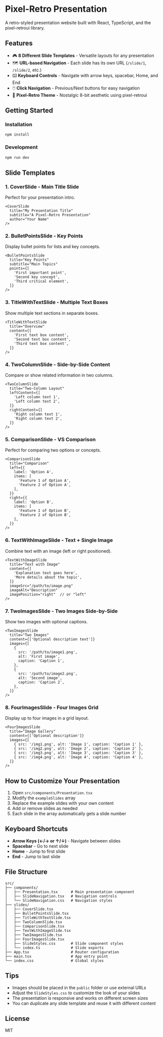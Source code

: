 # Pixel-Retro Presentation

A retro-styled presentation website built with React, TypeScript, and the pixel-retroui library.

## Features

- 🎮 **8 Different Slide Templates** - Versatile layouts for any presentation
- 🗺️ **URL-based Navigation** - Each slide has its own URL (`/slide/1`, `/slide/2`, etc.)
- ⌨️ **Keyboard Controls** - Navigate with arrow keys, spacebar, Home, and End
- 🖱️ **Click Navigation** - Previous/Next buttons for easy navigation
- 🎨 **Pixel-Retro Theme** - Nostalgic 8-bit aesthetic using pixel-retroui

## Getting Started

### Installation

```bash
npm install
```

### Development

```bash
npm run dev
```

## Slide Templates

### 1. **CoverSlide** - Main Title Slide
Perfect for your presentation intro.

```tsx
<CoverSlide
  title="My Presentation Title"
  subtitle="A Pixel-Retro Presentation"
  author="Your Name"
/>
```

### 2. **BulletPointsSlide** - Key Points
Display bullet points for lists and key concepts.

```tsx
<BulletPointsSlide
  title="Key Points"
  subtitle="Main Topics"
  points={[
    'First important point',
    'Second key concept',
    'Third critical element',
  ]}
/>
```

### 3. **TitleWithTextSlide** - Multiple Text Boxes
Show multiple text sections in separate boxes.

```tsx
<TitleWithTextSlide
  title="Overview"
  content={[
    'First text box content',
    'Second text box content',
    'Third text box content',
  ]}
/>
```

### 4. **TwoColumnSlide** - Side-by-Side Content
Compare or show related information in two columns.

```tsx
<TwoColumnSlide
  title="Two-Column Layout"
  leftContent={[
    'Left column text 1',
    'Left column text 2',
  ]}
  rightContent={[
    'Right column text 1',
    'Right column text 2',
  ]}
/>
```

### 5. **ComparisonSlide** - VS Comparison
Perfect for comparing two options or concepts.

```tsx
<ComparisonSlide
  title="Comparison"
  left={{
    label: 'Option A',
    items: [
      'Feature 1 of Option A',
      'Feature 2 of Option A',
    ],
  }}
  right={{
    label: 'Option B',
    items: [
      'Feature 1 of Option B',
      'Feature 2 of Option B',
    ],
  }}
/>
```

### 6. **TextWithImageSlide** - Text + Single Image
Combine text with an image (left or right positioned).

```tsx
<TextWithImageSlide
  title="Text with Image"
  content={[
    'Explanation text goes here',
    'More details about the topic',
  ]}
  imageSrc="/path/to/image.png"
  imageAlt="Description"
  imagePosition="right"  // or "left"
/>
```

### 7. **TwoImagesSlide** - Two Images Side-by-Side
Show two images with optional captions.

```tsx
<TwoImagesSlide
  title="Two Images"
  content={['Optional description text']}
  images={[
    {
      src: '/path/to/image1.png',
      alt: 'First image',
      caption: 'Caption 1',
    },
    {
      src: '/path/to/image2.png',
      alt: 'Second image',
      caption: 'Caption 2',
    },
  ]}
/>
```

### 8. **FourImagesSlide** - Four Images Grid
Display up to four images in a grid layout.

```tsx
<FourImagesSlide
  title="Image Gallery"
  content={['Optional description']}
  images={[
    { src: '/img1.png', alt: 'Image 1', caption: 'Caption 1' },
    { src: '/img2.png', alt: 'Image 2', caption: 'Caption 2' },
    { src: '/img3.png', alt: 'Image 3', caption: 'Caption 3' },
    { src: '/img4.png', alt: 'Image 4', caption: 'Caption 4' },
  ]}
/>
```

## How to Customize Your Presentation

1. Open `src/components/Presentation.tsx`
2. Modify the `exampleSlides` array
3. Replace the example slides with your own content
4. Add or remove slides as needed
5. Each slide in the array automatically gets a slide number

## Keyboard Shortcuts

- **Arrow Keys (←/→ or ↑/↓)** - Navigate between slides
- **Spacebar** - Go to next slide
- **Home** - Jump to first slide
- **End** - Jump to last slide

## File Structure

```
src/
├── components/
│   ├── Presentation.tsx      # Main presentation component
│   ├── SlideNavigation.tsx   # Navigation controls
│   └── SlideNavigation.css   # Navigation styles
├── slides/
│   ├── CoverSlide.tsx
│   ├── BulletPointsSlide.tsx
│   ├── TitleWithTextSlide.tsx
│   ├── TwoColumnSlide.tsx
│   ├── ComparisonSlide.tsx
│   ├── TextWithImageSlide.tsx
│   ├── TwoImagesSlide.tsx
│   ├── FourImagesSlide.tsx
│   ├── SlideStyles.css       # Slide component styles
│   └── index.ts              # Slide exports
├── App.tsx                   # Router configuration
├── main.tsx                  # App entry point
└── index.css                 # Global styles
```

## Tips

- Images should be placed in the `public` folder or use external URLs
- Adjust the `SlideStyles.css` to customize the look of your slides
- The presentation is responsive and works on different screen sizes
- You can duplicate any slide template and reuse it with different content

## License

MIT
